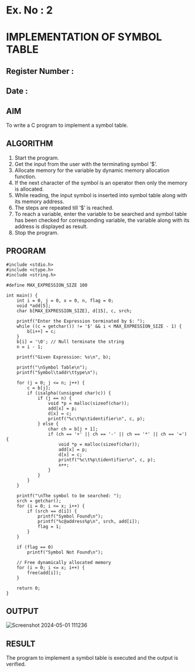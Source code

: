 # Ex. No : 2	
# IMPLEMENTATION OF SYMBOL TABLE 
## Register Number :
## Date : 

## AIM   
To write a C program to implement a symbol table.

## ALGORITHM
1.	Start the program.
2.	Get the input from the user with the terminating symbol ‘$’.
3.	Allocate memory for the variable by dynamic memory allocation function.
4.	If the next character of the symbol is an operator then only the memory is allocated.
5.	While reading, the input symbol is inserted into symbol table along with its memory address.
6.	The steps are repeated till ‘$’ is reached.
7.	To reach a variable, enter the variable to be searched and symbol table has been checked for corresponding variable, the variable along with its address is displayed as result.
8.	Stop the program. 

## PROGRAM
```
#include <stdio.h>
#include <ctype.h>
#include <string.h>

#define MAX_EXPRESSION_SIZE 100

int main() {
    int i = 0, j = 0, x = 0, n, flag = 0;
    void *add[5];
    char b[MAX_EXPRESSION_SIZE], d[15], c, srch;

    printf("Enter the Expression terminated by $: ");
    while ((c = getchar()) != '$' && i < MAX_EXPRESSION_SIZE - 1) {
        b[i++] = c;
    }
    b[i] = '\0'; // Null terminate the string
    n = i - 1;

    printf("Given Expression: %s\n", b);

    printf("\nSymbol Table\n");
    printf("Symbol\taddr\ttype\n");

    for (j = 0; j <= n; j++) {
        c = b[j];
        if (isalpha((unsigned char)c)) {
            if (j == n) {
                void *p = malloc(sizeof(char));
                add[x] = p;
                d[x] = c;
                printf("%c\t%p\tidentifier\n", c, p);
            } else {
                char ch = b[j + 1];
                if (ch == '+' || ch == '-' || ch == '*' || ch == '=') {
                    void *p = malloc(sizeof(char));
                    add[x] = p;
                    d[x] = c;
                    printf("%c\t%p\tidentifier\n", c, p);
                    x++;
                }
            }
        }
    }

    printf("\nThe symbol to be searched: ");
    srch = getchar();
    for (i = 0; i <= x; i++) {
        if (srch == d[i]) {
            printf("Symbol Found\n");
            printf("%c@address%p\n", srch, add[i]);
            flag = 1;
        }
    }

    if (flag == 0)
        printf("Symbol Not Found\n");

    // Free dynamically allocated memory
    for (i = 0; i <= x; i++) {
        free(add[i]);
    }

    return 0;
}
```

## OUTPUT 
![Screenshot 2024-05-01 111236](https://github.com/nandhu6523/19CS409-Compiler-Design-Lab/assets/123856724/84f166ca-ec99-4ddb-887d-86fd80fdbd07)
## RESULT
The program to implement a symbol table is executed and the output is verified.
